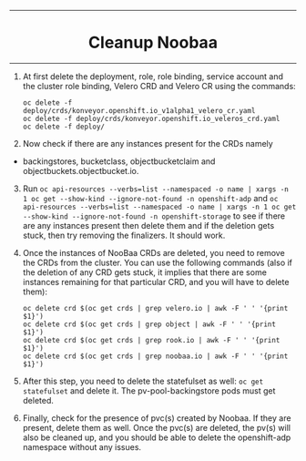 <hr style="height:1px;border:none;color:#333;">
<h1 align="center">Cleanup Noobaa</h1>
<hr style="height:1px;border:none;color:#333;">

1. At first delete the deployment, role, role binding, service account and the
cluster role binding, Velero CRD and Velero CR using the commands:
    ```
    oc delete -f deploy/crds/konveyor.openshift.io_v1alpha1_velero_cr.yaml
    oc delete -f deploy/crds/konveyor.openshift.io_veleros_crd.yaml
    oc delete -f deploy/
    ```
2. Now check if there are any instances present for the CRDs namely
- backingstores, bucketclass, objectbucketclaim and objectbuckets.objectbucket.io.

3. Run `oc api-resources --verbs=list --namespaced -o name | xargs -n 1 oc get --show-kind --ignore-not-found -n openshift-adp`
and `oc api-resources --verbs=list --namespaced -o name | xargs -n 1 oc get --show-kind --ignore-not-found -n openshift-storage`
to see if there are any instances present then delete them and if the deletion
gets stuck, then try removing the finalizers. It should work.

4. Once the instances of NooBaa CRDs are deleted, you need to remove the CRDs
from the cluster. You can use the following commands (also if the deletion of
any CRD gets stuck, it implies that there are some instances remaining for that
particular CRD, and you will have to delete them):

    ```
    oc delete crd $(oc get crds | grep velero.io | awk -F ' ' '{print $1}')
    oc delete crd $(oc get crds | grep object | awk -F ' ' '{print $1}')
    oc delete crd $(oc get crds | grep rook.io | awk -F ' ' '{print $1}')
    oc delete crd $(oc get crds | grep noobaa.io | awk -F ' ' '{print $1}')
    ```
5. After this step, you need to delete the statefulset as well:
`oc get statefulset` and delete it. The pv-pool-backingstore pods must get deleted.
6. Finally, check for the presence of pvc(s) created by Noobaa. If they are
present, delete them as well. Once the pvc(s) are deleted, the pv(s) will also
be cleaned up, and you should be able to delete the openshift-adp namespace
without any issues.
